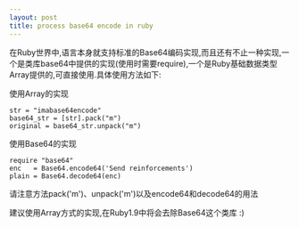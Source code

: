```yaml
---
layout: post
title: process base64 encode in ruby
---
```


在Ruby世界中,语言本身就支持标准的Base64编码实现,而且还有不止一种实现,一个是类库base64中提供的实现(使用时需要require),一个是Ruby基础数据类型Array提供的,可直接使用.具体使用方法如下:

使用Array的实现
<pre><code>str = "imabase64encode"
base64_str = [str].pack("m")
original = base64_str.unpack("m") </code></pre>

使用Base64的实现
<pre><code>require "base64"
enc   = Base64.encode64('Send reinforcements')
plain = Base64.decode64(enc)</code></pre>
请注意方法pack('m')、unpack('m')以及encode64和decode64的用法

建议使用Array方式的实现,在Ruby1.9中将会去除Base64这个类库 :)
